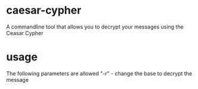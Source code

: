 # caesar-cypher
A commandline tool that allows you to decrypt your messages using the Ceasar Cypher

# usage
The following parameters are allowed
"-r" - change the base to decrypt the message

